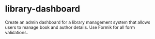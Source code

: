 # library-dashboard
Create an admin dashboard for a library management system that allows users to manage book and author details. Use Formik for all form validations.
